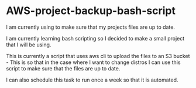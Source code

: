 # AWS-project-backup-bash-script
I am currently using to make sure that my projects files are up to date.

I am currently learning bash scripting so I decided to make a small project that I will be using.

This is currently a script that uses aws cli to upload the files to an S3 bucket - This is so that in the case where I want to change distros I can use this script to make sure that the files are up to date.

I can also schedule this task to run once a week so that it is automated.
